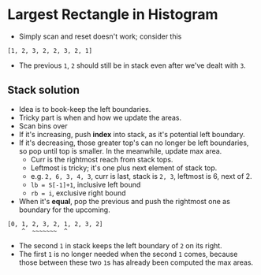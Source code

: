 # Largest Rectangle in Histogram

* Simply scan and reset doesn't work; consider this

```
[1, 2, 3, 2, 2, 3, 2, 1] 
```

* The previous `1`, `2` should still be in stack even after we've dealt with `3`.

## Stack solution

* Idea is to book-keep the left boundaries.
* Tricky part is when and how we update the areas.
* Scan bins over
* If it's increasing, push __index__ into stack, as it's potential left boundary.
* If it's decreasing, those greater top's can no longer be left boundaries,
  so pop until top is smaller. In the meanwhile, update max area.
  * Curr is the rightmost reach from stack tops.
  * Leftmost is tricky; it's one plus next element of stack top.
  * e.g. `2, 6, 3, 4, 3`, curr is last, stack is `2, 3`, leftmost is 6, next of 2.
  * `lb = S[-1]+1`, inclusive left bound
  * `rb = i`, exclusive right bound
* When it's __equal__, pop the previous and push the rightmost one as boundary for the upcoming.

```
[0, 1, 2, 3, 2, 1, 2, 3, 2]
    ^  ~~~~~~~  ^
```

* The second `1` in stack keeps the left boundary of `2` on its right.
* The first `1` is no longer needed when the second `1` comes, because
  those between these two `1`s has already been computed the max areas.
